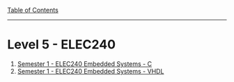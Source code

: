 [Table of Contents](../readme.md)

---
 
# Level 5 - ELEC240

1. [Semester 1 - ELEC240 Embedded Systems - C](embedded_systems_C.md)
1. [Semester 1 - ELEC240 Embedded Systems - VHDL](embedded_systems_HDL.md)
